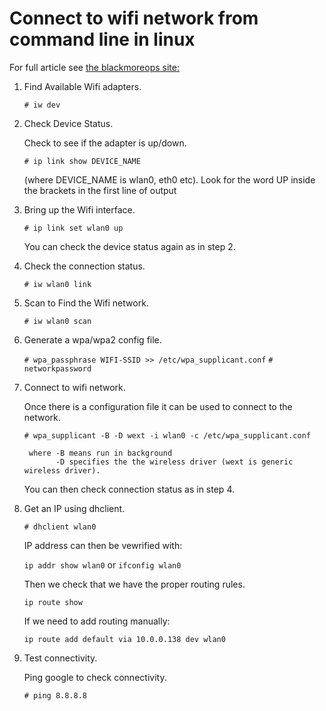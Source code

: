 # Connect to wifi network from command line in linux #

For full article see [the blackmoreops site:](https://www.blackmoreops.com/2014/09/18/connect-to-wifi-network-from-command-line-in-linux/)

1. Find Available Wifi adapters.
    
    `# iw dev` 
    
2. Check Device Status. 
   
   Check to see if the adapter is up/down.
   
   `# ip link show DEVICE_NAME` 
   
   (where DEVICE_NAME is wlan0, eth0 etc). 
   Look for the word UP inside the brackets in the first line of output
   
3. Bring up the Wifi interface.  
   
    `# ip link set wlan0 up`
    
    You can check the device status again as in step 2.
    
4. Check the connection status.  
   
    `# iw wlan0 link` 
    
5. Scan to Find the Wifi network. 
   
    `# iw wlan0 scan` 
    
6. Generate a wpa/wpa2 config file.  
   
    `# wpa_passphrase WIFI-SSID >> /etc/wpa_supplicant.conf`
    `# networkpassword`
    
7. Connect to wifi network. 
   
    Once there is a configuration file it can be used to connect to the network.
    
    `# wpa_supplicant -B -D wext -i wlan0 -c /etc/wpa_supplicant.conf`
    
        where -B means run in background
              -D specifies the the wireless driver (wext is generic wireless driver).
    
    You can then check connection status as in step 4.
    
8. Get an IP using dhclient. 
   
    `# dhclient wlan0`
    
    IP address can then be vewrified with:
    
    `ip addr show wlan0` or `ifconfig wlan0`
    
    Then we check that we have the proper routing rules.
    
    `ip route show`
    
    If we need to add routing manually:
    
    `ip route add default via 10.0.0.138 dev wlan0`
    
9. Test connectivity.
    
    Ping google to check connectivity.
    
    `# ping 8.8.8.8` 



